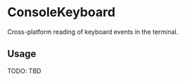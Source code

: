 
# ConsoleKeyboard

Cross-platform reading of keyboard events in the terminal.

## Usage

TODO: TBD

